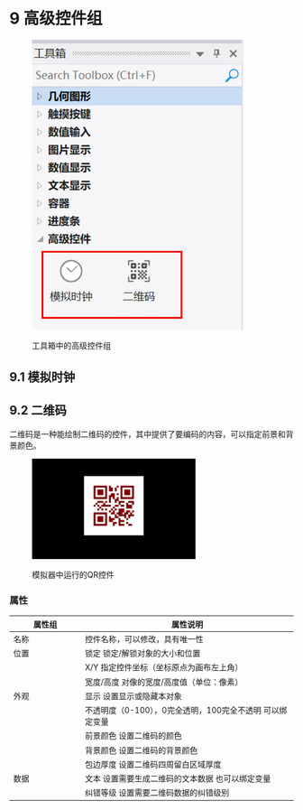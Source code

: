 # 9 高级控件组

<div align="left"><figure><img src="../.gitbook/assets/高级控件.jpg" alt="" width="375"><figcaption><p>工具箱中的高级控件组</p></figcaption></figure></div>

## 9.1 模拟时钟







## 9.2 二维码

二维码是一种能绘制二维码的控件，其中提供了要编码的内容，可以指定前景和背景颜色。

<div align="left"><figure><img src="../.gitbook/assets/模拟器中运行的QR控件.jpg" alt="" width="290"><figcaption><p>模拟器中运行的QR控件</p></figcaption></figure></div>

### 属性

<table><thead><tr><th width="112.942138671875">属性组</th><th>属性说明</th></tr></thead><tbody><tr><td>名称</td><td>控件名称，可以修改，具有唯一性</td></tr><tr><td>位置</td><td>锁定 锁定/解锁对象的大小和位置</td></tr><tr><td></td><td>X/Y 指定控件坐标（坐标原点为画布左上角）</td></tr><tr><td></td><td>宽度/高度 对像的宽度/高度值（单位：像素）</td></tr><tr><td>外观</td><td>显示 设置显示或隐藏本对象</td></tr><tr><td></td><td>不透明度（0-100），0完全透明，100完全不透明 可以绑定变量</td></tr><tr><td></td><td>前景颜色 设置二维码的颜色</td></tr><tr><td></td><td>背景颜色 设置二维码的背景颜色</td></tr><tr><td></td><td>包边厚度 设置二维码四周留白区域厚度</td></tr><tr><td>数据</td><td>文本 设置需要生成二维码的文本数据 也可以绑定变量</td></tr><tr><td></td><td>纠错等级 设置需要二维码数据的纠错级别</td></tr></tbody></table>
